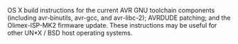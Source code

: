 OS X build instructions for the current AVR GNU toolchain components (including avr-binutils, avr-gcc, and avr-libc-2); AVRDUDE patching; and the Olimex-ISP-MK2 firmware update. These instructions may be useful for other UN\*X / BSD host operating systems.
